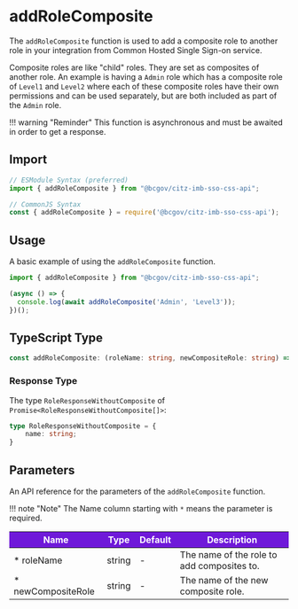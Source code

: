 # addRoleComposite

The `addRoleComposite` function is used to add a composite role to another role in your integration from Common Hosted Single Sign-on service. 

Composite roles are like "child" roles. They are set as composites of another role. An example is having a `Admin` role which has a composite role of `Level1` and `Level2` where each of these composite roles have their own permissions and can be used separately, but are both included as part of the `Admin` role.

!!! warning "Reminder"
    This function is asynchronous and must be awaited in order to get a response.

## Import

```JavaScript
// ESModule Syntax (preferred)
import { addRoleComposite } from "@bcgov/citz-imb-sso-css-api";

// CommonJS Syntax
const { addRoleComposite } = require('@bcgov/citz-imb-sso-css-api');
```

## Usage

A basic example of using the `addRoleComposite` function.

```JavaScript
import { addRoleComposite } from "@bcgov/citz-imb-sso-css-api";

(async () => {
  console.log(await addRoleComposite('Admin', 'Level3'));
})();
```

## TypeScript Type

<!-- The following code block is auto generated when types in the package change. -->
<!-- TYPE: addRoleComposite -->
```TypeScript
const addRoleComposite: (roleName: string, newCompositeRole: string) => Promise<RoleResponseWithoutComposite[]>;
```

### Response Type

The type `RoleResponseWithoutComposite` of `Promise<RoleResponseWithoutComposite[]>`:

<!-- The following code block is auto generated when types in the package change. -->
<!-- TYPE: RoleResponseWithoutComposite -->
```TypeScript
type RoleResponseWithoutComposite = {
    name: string;
}
```

## Parameters

An API reference for the parameters of the `addRoleComposite` function.

!!! note "Note"
    The Name column starting with `*` means the parameter is required.

<table>
  <!-- Table columns -->
  <thead>
    <tr>
      <th style="background: #6f19d9; color: white;">Name</th>
      <th style="background: #6f19d9; color: white;">Type</th>
      <th style="background: #6f19d9; color: white;">Default</th>
      <th style="background: #6f19d9; color: white;">Description</th>
    </tr>
  </thead>

  <!-- Table rows -->
  <tbody>
    <tr>
      <td>* roleName</td>
      <td>string</td>
      <td>-</td>
      <td>The name of the role to add composites to.</td>
    </tr>
    <tr>
      <td>* newCompositeRole</td>
      <td>string</td>
      <td>-</td>
      <td>The name of the new composite role.</td>
    </tr>
  </tbody>
</table>

